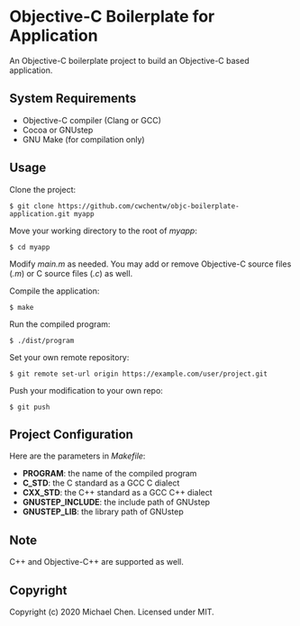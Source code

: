 # Objective-C Boilerplate for Application

An Objective-C boilerplate project to build an Objective-C based application.

## System Requirements

* Objective-C compiler (Clang or GCC)
* Cocoa or GNUstep
* GNU Make (for compilation only)

## Usage

Clone the project:

```
$ git clone https://github.com/cwchentw/objc-boilerplate-application.git myapp
```

Move your working directory to the root of *myapp*:

```
$ cd myapp
```

Modify *main.m* as needed. You may add or remove Objective-C source files (*.m*) or C source files (*.c*) as well.

Compile the application:

```
$ make
```

Run the compiled program:

```
$ ./dist/program
```

Set your own remote repository:

```
$ git remote set-url origin https://example.com/user/project.git
```

Push your modification to your own repo:

```
$ git push
```

## Project Configuration

Here are the parameters in *Makefile*:

* **PROGRAM**: the name of the compiled program
* **C_STD**: the C standard as a GCC C dialect
* **CXX_STD**: the C++ standard as a GCC C++ dialect
* **GNUSTEP_INCLUDE**: the include path of GNUstep
* **GNUSTEP_LIB**: the library path of GNUstep

## Note

C++ and Objective-C++ are supported as well.

## Copyright

Copyright (c) 2020 Michael Chen. Licensed under MIT.